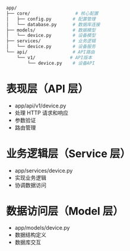 ```bash
app/
├── core/                 # 核心配置
│   ├── config.py        # 配置管理
│   └── database.py      # 数据库连接
├── models/              # 数据模型
│   └── device.py        # 设备模型
├── services/            # 业务逻辑
│   └── device.py        # 设备服务
└── api/                 # API路由
    └── v1/             # API版本
        └── device.py    # 设备API
```

# 表现层（API 层）
 - app/api/v1/device.py
 - 处理 HTTP 请求和响应
 - 参数验证
 - 路由管理
# 业务逻辑层（Service 层）
 - app/services/device.py
 - 实现业务逻辑
 - 协调数据访问
# 数据访问层（Model 层）
 - app/models/device.py
 - 数据结构定义
 - 数据库交互